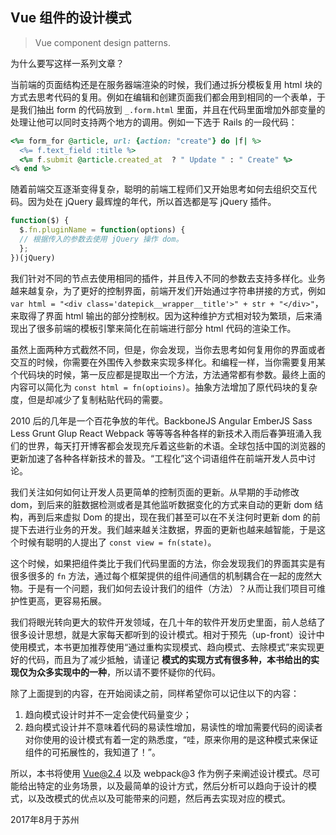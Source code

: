 ## Vue 组件的设计模式 
> Vue component design patterns.

为什么要写这样一系列文章？

当前端的页面结构还是在服务器端渲染的时候，我们通过拆分模板复用 html 块的方式去思考代码的复用。例如在编辑和创建页面我们都会用到相同的一个表单，于是我们抽出 form 的代码放到 `_.form.html` 里面，并且在代码里面增加外部变量的处理让他可以同时支持两个地方的调用。例如一下选于 Rails 的一段代码：

```ruby
<%= form_for @article, url: {action: "create"} do |f| %>
  <%= f.text_field :title %>
  <%= f.submit @article.created_at  ? " Update " : " Create" %>
<% end %>
```

随着前端交互逐渐变得复杂，聪明的前端工程师们又开始思考如何去组织交互代码。因为处在 jQuery 最辉煌的年代，所以首选都是写 jQuery 插件。

```javascript
function($) {
  $.fn.pluginName = function(options) {
  // 根据传入的参数去使用 jQuery 操作 dom。
  };
})(jQuery)
```

我们针对不同的节点去使用相同的插件，并且传入不同的参数去支持多样化。业务越来越复杂，为了更好的控制界面，前端开发们开始通过字符串拼接的方式，例如 `var html = "<div class='datepick__wrapper__title'>" + str + "</div>"`，来取得了界面 html 输出的部分控制权。因为这种维护方式相对较为繁琐，后来涌现出了很多前端的模板引擎来简化在前端进行部分 html 代码的渲染工作。

虽然上面两种方式截然不同，但是，你会发现，当你去思考如何复用你的界面或者交互的时候，你需要在外围传入参数来实现多样化。和编程一样，当你需要复用某个代码块的时候，第一反应都是提取出一个方法，方法通常都有参数。最终上面的内容可以简化为 `const html = fn(optioins)`。抽象方法增加了原代码块的复杂度，但是却减少了复制粘贴代码的需要。

2010 后的几年是一个百花争放的年代。BackboneJS Angular EmberJS Sass Less Grunt Glup React Webpack 等等等各种各样的新技术入雨后春笋班涌入我们的世界，每天打开博客都会发现充斥着这些新的术语。全球包括中国的浏览器的更新加速了各种各样新技术的普及。“工程化”这个词语组件在前端开发人员中讨论。

我们关注如何如何让开发人员更简单的控制页面的更新。从早期的手动修改 dom，到后来的脏数据检测或者是其他监听数据变化的方式来自动的更新 dom 结构，再到后来虚拟 Dom 的提出，现在我们甚至可以在不关注何时更新 dom 的前提下去进行业务的开发。我们越来越关注数据，界面的更新也越来越智能，于是这个时候有聪明的人提出了 `const view = fn(state)`。

这个时候，如果把组件类比于我们代码里面的方法，你会发现我们的界面其实是有很多很多的 `fn` 方法，通过每个框架提供的组件间通信的机制耦合在一起的庞然大物。于是有一个问题，我们如何去设计我们的组件（方法）？从而让我们项目可维护性更高，更容易拓展。

我们将眼光转向更大的软件开发领域，在几十年的软件开发历史里面，前人总结了很多设计思想，就是大家每天都听到的设计模式。相对于预先（up-front）设计中使用模式，本书更加推荐使用“通过重构实现模式、趋向模式、去除模式”来实现更好的代码，而且为了减少抵触，请谨记 **模式的实现方式有很多种，本书给出的实现仅为众多实现中的一种**，所以请不要怀疑你的代码。

除了上面提到的内容，在开始阅读之前，同样希望你可以记住以下的内容：
1. 趋向模式设计时并不一定会使代码量变少；
2. 趋向模式设计并不意味着代码的易读性增加，易读性的增加需要代码的阅读者对你使用的设计模式有着一定的熟悉度，“哇，原来你用的是这种模式来保证组件的可拓展性的，我知道了！”。

所以，本书将使用 Vue@2.4 以及 webpack@3 作为例子来阐述设计模式。尽可能给出特定的业务场景，以及最简单的设计方式，然后分析可以趋向于设计的模式，以及改模式的优点以及可能带来的问题，然后再去实现对应的模式。

2017年8月于苏州